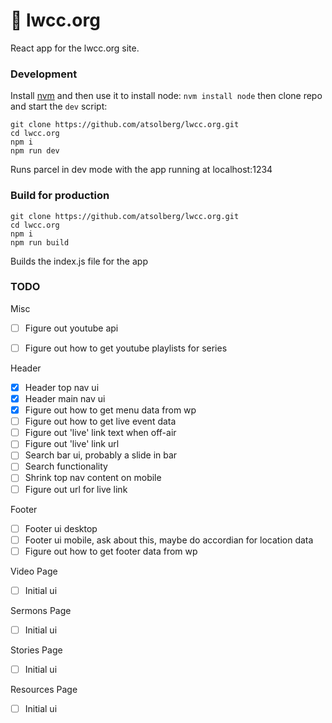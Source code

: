 # 📖 lwcc.org
React app for the lwcc.org site.

### Development
Install [nvm](https://github.com/nvm-sh/nvm#installation-and-update)
and then use it to install node: `nvm install node`
then clone repo and start the `dev` script:
```shell
git clone https://github.com/atsolberg/lwcc.org.git
cd lwcc.org
npm i
npm run dev
```
Runs parcel in dev mode with the app running at localhost:1234

### Build for production
```shell
git clone https://github.com/atsolberg/lwcc.org.git
cd lwcc.org
npm i
npm run build
```
Builds the index.js file for the app

### TODO
Misc
- [ ] Figure out youtube api
- [ ] Figure out how to get youtube playlists for series


Header
- [x] Header top nav ui
- [x] Header main nav ui
- [x] Figure out how to get menu data from wp
- [ ] Figure out how to get live event data
- [ ] Figure out 'live' link text when off-air
- [ ] Figure out 'live' link url
- [ ] Search bar ui, probably a slide in bar
- [ ] Search functionality
- [ ] Shrink top nav content on mobile
- [ ] Figure out url for live link

Footer
- [ ] Footer ui desktop
- [ ] Footer ui mobile, ask about this, maybe do accordian for location data
- [ ] Figure out how to get footer data from wp 

Video Page
- [ ] Initial ui

Sermons Page 
- [ ] Initial ui

Stories Page
- [ ] Initial ui

Resources Page
- [ ] Initial ui
